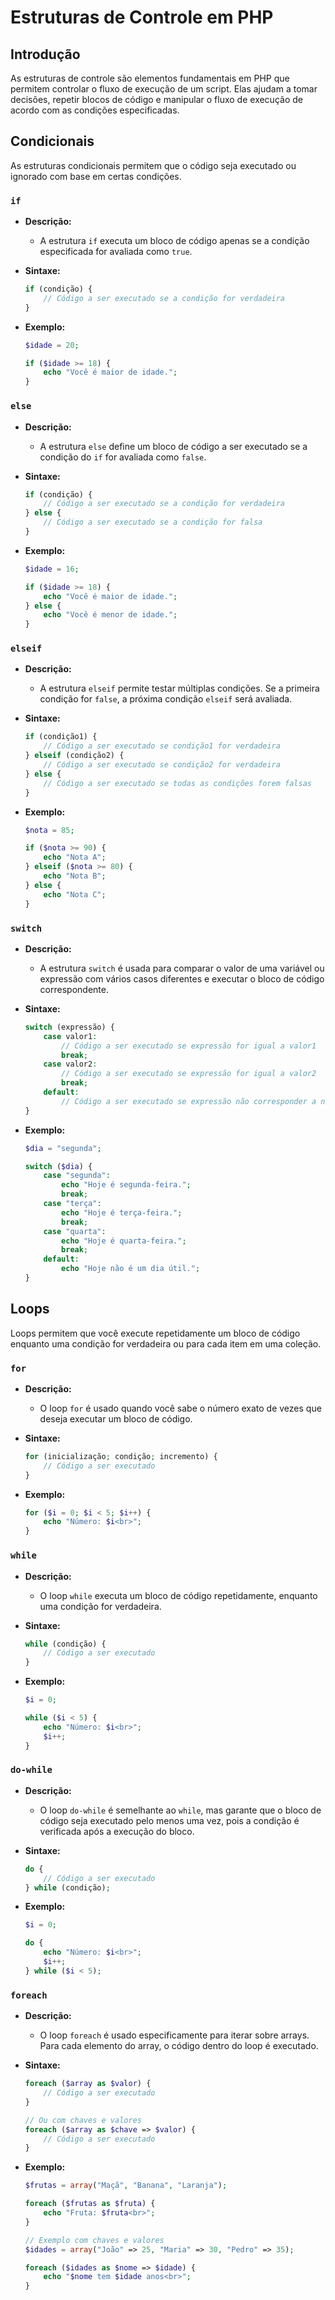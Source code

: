 # Estruturas de Controle em PHP

## Introdução

As estruturas de controle são elementos fundamentais em PHP que permitem controlar o fluxo de execução de um script. Elas ajudam a tomar decisões, repetir blocos de código e manipular o fluxo de execução de acordo com as condições especificadas. 

## Condicionais

As estruturas condicionais permitem que o código seja executado ou ignorado com base em certas condições.

### `if`
- **Descrição:**
  - A estrutura `if` executa um bloco de código apenas se a condição especificada for avaliada como `true`.

- **Sintaxe:**
  ```php
  if (condição) {
      // Código a ser executado se a condição for verdadeira
  }
  ```

- **Exemplo:**
  ```php
  $idade = 20;

  if ($idade >= 18) {
      echo "Você é maior de idade.";
  }
  ```

### `else`
- **Descrição:**
  - A estrutura `else` define um bloco de código a ser executado se a condição do `if` for avaliada como `false`.

- **Sintaxe:**
  ```php
  if (condição) {
      // Código a ser executado se a condição for verdadeira
  } else {
      // Código a ser executado se a condição for falsa
  }
  ```

- **Exemplo:**
  ```php
  $idade = 16;

  if ($idade >= 18) {
      echo "Você é maior de idade.";
  } else {
      echo "Você é menor de idade.";
  }
  ```

### `elseif`
- **Descrição:**
  - A estrutura `elseif` permite testar múltiplas condições. Se a primeira condição for `false`, a próxima condição `elseif` será avaliada.

- **Sintaxe:**
  ```php
  if (condição1) {
      // Código a ser executado se condição1 for verdadeira
  } elseif (condição2) {
      // Código a ser executado se condição2 for verdadeira
  } else {
      // Código a ser executado se todas as condições forem falsas
  }
  ```

- **Exemplo:**
  ```php
  $nota = 85;

  if ($nota >= 90) {
      echo "Nota A";
  } elseif ($nota >= 80) {
      echo "Nota B";
  } else {
      echo "Nota C";
  }
  ```

### `switch`
- **Descrição:**
  - A estrutura `switch` é usada para comparar o valor de uma variável ou expressão com vários casos diferentes e executar o bloco de código correspondente.

- **Sintaxe:**
  ```php
  switch (expressão) {
      case valor1:
          // Código a ser executado se expressão for igual a valor1
          break;
      case valor2:
          // Código a ser executado se expressão for igual a valor2
          break;
      default:
          // Código a ser executado se expressão não corresponder a nenhum caso
  }
  ```

- **Exemplo:**
  ```php
  $dia = "segunda";

  switch ($dia) {
      case "segunda":
          echo "Hoje é segunda-feira.";
          break;
      case "terça":
          echo "Hoje é terça-feira.";
          break;
      case "quarta":
          echo "Hoje é quarta-feira.";
          break;
      default:
          echo "Hoje não é um dia útil.";
  }
  ```

## Loops

Loops permitem que você execute repetidamente um bloco de código enquanto uma condição for verdadeira ou para cada item em uma coleção.

### `for`
- **Descrição:**
  - O loop `for` é usado quando você sabe o número exato de vezes que deseja executar um bloco de código.

- **Sintaxe:**
  ```php
  for (inicialização; condição; incremento) {
      // Código a ser executado
  }
  ```

- **Exemplo:**
  ```php
  for ($i = 0; $i < 5; $i++) {
      echo "Número: $i<br>";
  }
  ```

### `while`
- **Descrição:**
  - O loop `while` executa um bloco de código repetidamente, enquanto uma condição for verdadeira.

- **Sintaxe:**
  ```php
  while (condição) {
      // Código a ser executado
  }
  ```

- **Exemplo:**
  ```php
  $i = 0;

  while ($i < 5) {
      echo "Número: $i<br>";
      $i++;
  }
  ```

### `do-while`
- **Descrição:**
  - O loop `do-while` é semelhante ao `while`, mas garante que o bloco de código seja executado pelo menos uma vez, pois a condição é verificada após a execução do bloco.

- **Sintaxe:**
  ```php
  do {
      // Código a ser executado
  } while (condição);
  ```

- **Exemplo:**
  ```php
  $i = 0;

  do {
      echo "Número: $i<br>";
      $i++;
  } while ($i < 5);
  ```

### `foreach`
- **Descrição:**
  - O loop `foreach` é usado especificamente para iterar sobre arrays. Para cada elemento do array, o código dentro do loop é executado.

- **Sintaxe:**
  ```php
  foreach ($array as $valor) {
      // Código a ser executado
  }

  // Ou com chaves e valores
  foreach ($array as $chave => $valor) {
      // Código a ser executado
  }
  ```

- **Exemplo:**
  ```php
  $frutas = array("Maçã", "Banana", "Laranja");

  foreach ($frutas as $fruta) {
      echo "Fruta: $fruta<br>";
  }

  // Exemplo com chaves e valores
  $idades = array("João" => 25, "Maria" => 30, "Pedro" => 35);

  foreach ($idades as $nome => $idade) {
      echo "$nome tem $idade anos<br>";
  }
  ```
